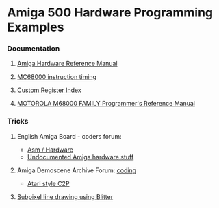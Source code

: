 Amiga 500 Hardware Programming Examples
===

### Documentation

1. [Amiga Hardware Reference Manual](http://amigadev.elowar.com/read/ADCD_2.1/Hardware_Manual_guide/node0000.html)

2. [MC68000 instruction timing](http://linas.org/mirrors/www.nvg.ntnu.no/2002.09.16/amiga/MC680x0_Sections/mc68000timing.HTML)

3. [Custom Register Index](http://www.winnicki.net/amiga/memmap/)

4. [MOTOROLA M68000 FAMILY Programmer's Reference Manual](http://www.freescale.com/files/archives/doc/ref_manual/M68000PRM.pdf)

### Tricks

1. English Amiga Board - coders forum:
   * [Asm / Hardware](http://eab.abime.net/forumdisplay.php?f=112)
   * [Undocumented Amiga hardware stuff](http://eab.abime.net/showthread.php?t=19676)

2. Amiga Demoscene Archive Forum: [coding](http://ada.untergrund.net/?p=boardforums&forum=4)
   * [Atari style C2P](http://ada.untergrund.net/?p=boardthread&id=217)

3. [Subpixel line drawing using Blitter](http://scalibq.wordpress.com/2011/12/28/just-keeping-it-real-part-5/)
